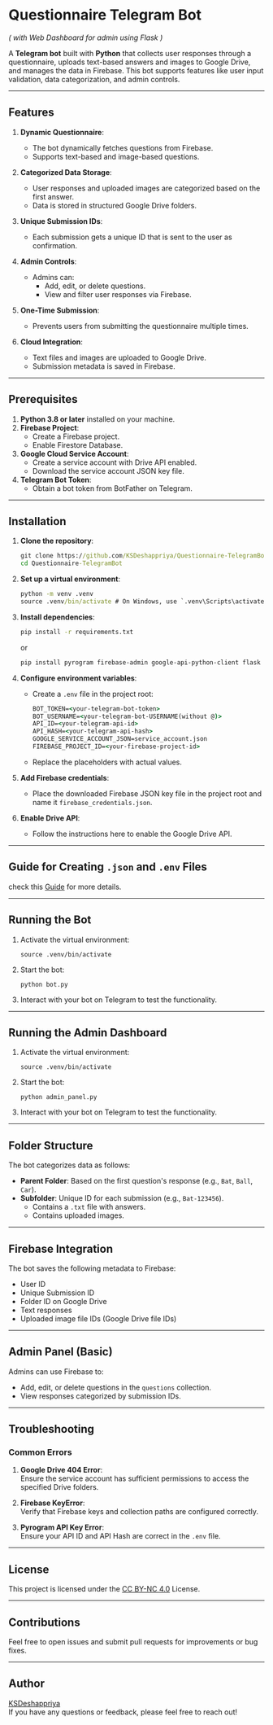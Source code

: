 Questionnaire Telegram Bot
==========================
*( with Web Dashboard for admin using Flask )*

A **Telegram bot** built with **Python** that collects user responses through a questionnaire, uploads text-based answers and images to Google Drive, and manages the data in Firebase. This bot supports features like user input validation, data categorization, and admin controls.

* * *

Features
--------

1.  **Dynamic Questionnaire**:
    
    *   The bot dynamically fetches questions from Firebase.
    *   Supports text-based and image-based questions.
2.  **Categorized Data Storage**:
    
    *   User responses and uploaded images are categorized based on the first answer.
    *   Data is stored in structured Google Drive folders.
3.  **Unique Submission IDs**:
    
    *   Each submission gets a unique ID that is sent to the user as confirmation.
4.  **Admin Controls**:
    
    *   Admins can:
        *   Add, edit, or delete questions.
        *   View and filter user responses via Firebase.
5.  **One-Time Submission**:
    
    *   Prevents users from submitting the questionnaire multiple times.
6.  **Cloud Integration**:
    
    *   Text files and images are uploaded to Google Drive.
    *   Submission metadata is saved in Firebase.

* * *

Prerequisites
-------------

1.  **Python 3.8 or later** installed on your machine.
2.  **Firebase Project**:
    *   Create a Firebase project.
    *   Enable Firestore Database.
3.  **Google Cloud Service Account**:
    *   Create a service account with Drive API enabled.
    *   Download the service account JSON key file.
4.  **Telegram Bot Token**:
    *   Obtain a bot token from BotFather on Telegram.

* * *

Installation
------------

1.  **Clone the repository**:
    
    ```cmd
    git clone https://github.com/KSDeshappriya/Questionnaire-TelegramBot.git
    cd Questionnaire-TelegramBot
    ``` 
    
2.  **Set up a virtual environment**:
    
    ```cmd
    python -m venv .venv
    source .venv/bin/activate # On Windows, use `.venv\Scripts\activate` 
    ```
    
3.  **Install dependencies**:
    
    ```bash
    pip install -r requirements.txt
    ``` 
    or
    ```bash
    pip install pyrogram firebase-admin google-api-python-client flask python-dotenv
    ```
    
4.  **Configure environment variables**:
    
    *   Create a `.env` file in the project root:
        
        ```cmd
        BOT_TOKEN=<your-telegram-bot-token>
        BOT_USERNAME=<your-telegram-bot-USERNAME(without @)>
        API_ID=<your-telegram-api-id>
        API_HASH=<your-telegram-api-hash>
        GOOGLE_SERVICE_ACCOUNT_JSON=service_account.json
        FIREBASE_PROJECT_ID=<your-firebase-project-id>
        ```
        
    *   Replace the placeholders with actual values.
5.  **Add Firebase credentials**:
    
    *   Place the downloaded Firebase JSON key file in the project root and name it `firebase_credentials.json`.
6.  **Enable Drive API**:
    
    *   Follow the instructions here to enable the Google Drive API.

* * *

Guide for Creating `.json` and `.env` Files
---------------

check this [Guide](Guide.md) for more details.

* * *

Running the Bot
---------------

1.  Activate the virtual environment:
    
    `source .venv/bin/activate` 
    
2.  Start the bot:
    
    `python bot.py` 
    
3.  Interact with your bot on Telegram to test the functionality.
    
* * *

Running the Admin Dashboard
---------------

1.  Activate the virtual environment:
    
    `source .venv/bin/activate` 
    
2.  Start the bot:
    
    `python admin_panel.py` 
    
3.  Interact with your bot on Telegram to test the functionality.

* * *

Folder Structure
----------------

The bot categorizes data as follows:

*   **Parent Folder**: Based on the first question's response (e.g., `Bat`, `Ball`, `Car`).
*   **Subfolder**: Unique ID for each submission (e.g., `Bat-123456`).
    *   Contains a `.txt` file with answers.
    *   Contains uploaded images.

* * *

Firebase Integration
--------------------

The bot saves the following metadata to Firebase:

*   User ID
*   Unique Submission ID
*   Folder ID on Google Drive
*   Text responses
*   Uploaded image file IDs (Google Drive file IDs)

* * *

Admin Panel (Basic)
-------------------

Admins can use Firebase to:

*   Add, edit, or delete questions in the `questions` collection.
*   View responses categorized by submission IDs.

* * *

Troubleshooting
---------------

### Common Errors

1.  **Google Drive 404 Error**:  
    Ensure the service account has sufficient permissions to access the specified Drive folders.
    
2.  **Firebase KeyError**:  
    Verify that Firebase keys and collection paths are configured correctly.
    
3.  **Pyrogram API Key Error**:  
    Ensure your API ID and API Hash are correct in the `.env` file.
    

* * *

License
-------

This project is licensed under the [CC BY-NC 4.0](https://creativecommons.org/licenses/by-nc/4.0/) License.

* * *

Contributions
-------------

Feel free to open issues and submit pull requests for improvements or bug fixes.

* * *

Author
------

[KSDeshappriya](https://github.com/KSDeshappriya/)  
If you have any questions or feedback, please feel free to reach out!